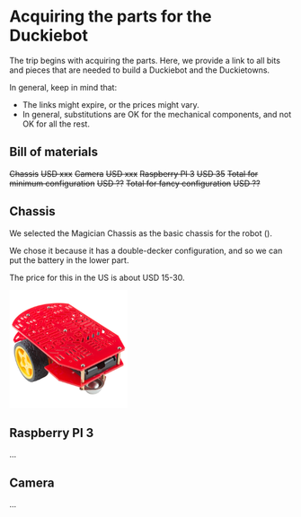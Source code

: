 # Acquiring the parts for the Duckiebot

The trip begins with acquiring the parts. Here, we provide a link to all bits and pieces that
are needed to build a Duckiebot and the Duckietowns.

In general, keep in mind that:

- The links might expire, or the prices might vary.
- In general, substitutions are OK for the mechanical components,
  and not OK for all the rest.


## Bill of materials

<col2>
  <s>Chassis</s> <s>USD xxx</s>
  <s>Camera</s> <s>USD xxx</s>
  <s>Raspberry PI 3</s> <s>USD 35</s>
  <s>Total for minimum configuration</s> <s>USD ??</s>
  <s>Total for fancy configuration</s> <s>USD ??</s>
</col2>

## Chassis


We selected the Magician Chassis  as the basic chassis for the robot ([](#fig:magician_chassis)).

We chose it because it has a double-decker configuration, and so
we can put the battery in the lower part.

The price for this in the US is about USD 15-30.

<div figure-id="fig:magician_chassis" figure-caption="The Magician Chassis">
     <img src="magician_chassis.jpg" style='width: 15em'/>
</div>


## Raspberry PI 3

...

## Camera

...
